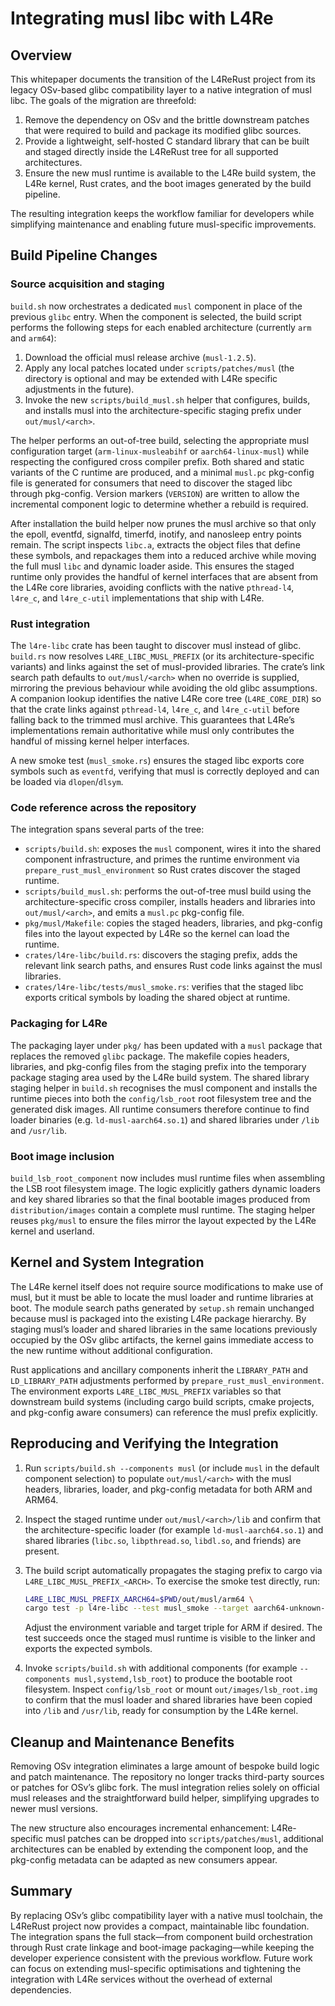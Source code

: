 # Integrating musl libc with L4Re

## Overview

This whitepaper documents the transition of the L4ReRust project from its
legacy OSv-based glibc compatibility layer to a native integration of musl
libc. The goals of the migration are threefold:

1. Remove the dependency on OSv and the brittle downstream patches that were
   required to build and package its modified glibc sources.
2. Provide a lightweight, self-hosted C standard library that can be built and
   staged directly inside the L4ReRust tree for all supported architectures.
3. Ensure the new musl runtime is available to the L4Re build system, the L4Re
   kernel, Rust crates, and the boot images generated by the build pipeline.

The resulting integration keeps the workflow familiar for developers while
simplifying maintenance and enabling future musl-specific improvements.

## Build Pipeline Changes

### Source acquisition and staging

`build.sh` now orchestrates a dedicated `musl` component in place of the
previous `glibc` entry. When the component is selected, the build script
performs the following steps for each enabled architecture (currently `arm`
and `arm64`):

1. Download the official musl release archive (`musl-1.2.5`).
2. Apply any local patches located under `scripts/patches/musl` (the directory
   is optional and may be extended with L4Re specific adjustments in the
   future).
3. Invoke the new `scripts/build_musl.sh` helper that configures, builds, and
   installs musl into the architecture-specific staging prefix under
   `out/musl/<arch>`.

The helper performs an out-of-tree build, selecting the appropriate musl
configuration target (`arm-linux-musleabihf` or `aarch64-linux-musl`) while
respecting the configured cross compiler prefix. Both shared and static
variants of the C runtime are produced, and a minimal `musl.pc` pkg-config
file is generated for consumers that need to discover the staged libc through
pkg-config. Version markers (`VERSION`) are written to allow the incremental
component logic to determine whether a rebuild is required.

After installation the build helper now prunes the musl archive so that only
the epoll, eventfd, signalfd, timerfd, inotify, and nanosleep entry points remain. The
script inspects `libc.a`, extracts the object files that define these symbols,
and repackages them into a reduced archive while moving the full musl `libc`
and dynamic loader aside. This ensures the staged runtime only provides the
handful of kernel interfaces that are absent from the L4Re core libraries,
avoiding conflicts with the native `pthread-l4`, `l4re_c`, and `l4re_c-util`
implementations that ship with L4Re.

### Rust integration

The `l4re-libc` crate has been taught to discover musl instead of glibc.
`build.rs` now resolves `L4RE_LIBC_MUSL_PREFIX` (or its architecture-specific
variants) and links against the set of musl-provided libraries. The crate’s
link search path defaults to `out/musl/<arch>` when no override is supplied,
mirroring the previous behaviour while avoiding the old glibc assumptions.
A companion lookup identifies the native L4Re core tree (`L4RE_CORE_DIR`) so
that the crate links against `pthread-l4`, `l4re_c`, and `l4re_c-util` before
falling back to the trimmed musl archive. This guarantees that L4Re’s
implementations remain authoritative while musl only contributes the handful of
missing kernel helper interfaces.

A new smoke test (`musl_smoke.rs`) ensures the staged libc exports core
symbols such as `eventfd`, verifying that musl is correctly deployed and can be
loaded via `dlopen`/`dlsym`.

### Code reference across the repository

The integration spans several parts of the tree:

- `scripts/build.sh`: exposes the `musl` component, wires it into the shared
  component infrastructure, and primes the runtime environment via
  `prepare_rust_musl_environment` so Rust crates discover the staged runtime.
- `scripts/build_musl.sh`: performs the out-of-tree musl build using the
  architecture-specific cross compiler, installs headers and libraries into
  `out/musl/<arch>`, and emits a `musl.pc` pkg-config file.
- `pkg/musl/Makefile`: copies the staged headers, libraries, and pkg-config
  files into the layout expected by L4Re so the kernel can load the runtime.
- `crates/l4re-libc/build.rs`: discovers the staging prefix, adds the relevant
  link search paths, and ensures Rust code links against the musl libraries.
- `crates/l4re-libc/tests/musl_smoke.rs`: verifies that the staged libc exports
  critical symbols by loading the shared object at runtime.

### Packaging for L4Re

The packaging layer under `pkg/` has been updated with a `musl` package that
replaces the removed `glibc` package. The makefile copies headers, libraries,
and pkg-config files from the staging prefix into the temporary package staging
area used by the L4Re build system. The shared library staging helper in
`build.sh` recognises the musl component and installs the runtime pieces into
both the `config/lsb_root` root filesystem tree and the generated disk images.
All runtime consumers therefore continue to find loader binaries (e.g.
`ld-musl-aarch64.so.1`) and shared libraries under `/lib` and `/usr/lib`.

### Boot image inclusion

`build_lsb_root_component` now includes musl runtime files when assembling the
LSB root filesystem image. The logic explicitly gathers dynamic loaders and
key shared libraries so that the final bootable images produced from
`distribution/images` contain a complete musl runtime. The staging helper reuses
`pkg/musl` to ensure the files mirror the layout expected by the L4Re kernel
and userland.

## Kernel and System Integration

The L4Re kernel itself does not require source modifications to make use of
musl, but it must be able to locate the musl loader and runtime libraries at
boot. The module search paths generated by `setup.sh` remain unchanged because
musl is packaged into the existing L4Re package hierarchy. By staging musl’s
loader and shared libraries in the same locations previously occupied by the
OSv glibc artifacts, the kernel gains immediate access to the new runtime
without additional configuration.

Rust applications and ancillary components inherit the `LIBRARY_PATH` and
`LD_LIBRARY_PATH` adjustments performed by `prepare_rust_musl_environment`. The
environment exports `L4RE_LIBC_MUSL_PREFIX` variables so that downstream build
systems (including cargo build scripts, cmake projects, and pkg-config aware
consumers) can reference the musl prefix explicitly.

## Reproducing and Verifying the Integration

1. Run `scripts/build.sh --components musl` (or include `musl` in the default
   component selection) to populate `out/musl/<arch>` with the musl headers,
   libraries, loader, and pkg-config metadata for both ARM and ARM64.
2. Inspect the staged runtime under `out/musl/<arch>/lib` and confirm that the
   architecture-specific loader (for example `ld-musl-aarch64.so.1`) and shared
   libraries (`libc.so`, `libpthread.so`, `libdl.so`, and friends) are present.
3. The build script automatically propagates the staging prefix to cargo via
   `L4RE_LIBC_MUSL_PREFIX_<ARCH>`. To exercise the smoke test directly, run:

   ```bash
   L4RE_LIBC_MUSL_PREFIX_AARCH64=$PWD/out/musl/arm64 \
   cargo test -p l4re-libc --test musl_smoke --target aarch64-unknown-linux-musl
   ```

   Adjust the environment variable and target triple for ARM if desired. The
   test succeeds once the staged musl runtime is visible to the linker and
   exports the expected symbols.
4. Invoke `scripts/build.sh` with additional components (for example
   `--components musl,systemd,lsb_root`) to produce the bootable root
   filesystem. Inspect `config/lsb_root` or mount `out/images/lsb_root.img` to
   confirm that the musl loader and shared libraries have been copied into
   `/lib` and `/usr/lib`, ready for consumption by the L4Re kernel.

## Cleanup and Maintenance Benefits

Removing OSv integration eliminates a large amount of bespoke build logic and
patch maintenance. The repository no longer tracks third-party sources or
patches for OSv’s glibc fork. The musl integration relies solely on official
musl releases and the straightforward build helper, simplifying upgrades to
newer musl versions.

The new structure also encourages incremental enhancement: L4Re-specific musl
patches can be dropped into `scripts/patches/musl`, additional architectures can
be enabled by extending the component loop, and the pkg-config metadata can be
adapted as new consumers appear.

## Summary

By replacing OSv’s glibc compatibility layer with a native musl toolchain, the
L4ReRust project now provides a compact, maintainable libc foundation. The
integration spans the full stack—from component build orchestration through
Rust crate linkage and boot-image packaging—while keeping the developer
experience consistent with the previous workflow. Future work can focus on
extending musl-specific optimisations and tightening the integration with
L4Re services without the overhead of external dependencies.
